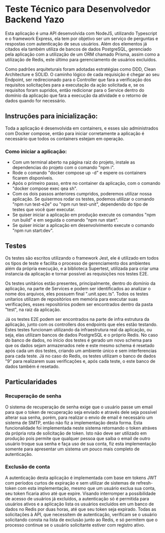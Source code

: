 # Teste Técnico para Desenvolvedor Backend Yazo

Esta aplicação é uma API desenvolvida com NodeJS, utilizando Typescript e o framework Express, ela tem por objetivo ser um serviço de perguntas e respostas com autenticação de seus usuários. Além dos elementos já citados ela também utiliza de bancos de dados PostgreSQL, gerenciado pela aplicação com a utilização de um ORM chamado Prisma, assim como a utilização de Redis, este último para gerenciamento de usuários excluídos.

Como padrões arquiteturais foram adotadas estratégias como DDD, Clean Architecture e SOLID. O caminho lógico de cada requisição é chegar ao seu Endpoint, ser redirecionado para o Controller que fara a verificação dos requisitos solicitações para a executação da ação solicitada e, se os requisitos foram supridos, então redicionar para o Service dentro do domínio da aplicação que fara a execução da atividade e o retorno de dados quando for necessário.

## Instruções para inicialização:

Toda a aplicação é desenvolvida em containers, e esses são administrados com Docker compose, então para iniciar corretamente a aplicação é necessário que todos os containers estejam em operação.

### Como iniciar a aplicação:

- Com um terminal aberto na página raiz do projeto, instale as dependencias do projeto com o comando "npm i".
- Rode o comando "docker compose up -d" e espere os containers ficarem disponíveis.
- Após o primeiro passo, entre no container da aplicação, com o comando "docker compose exec qea sh".
- Com os dois passos anteriores cumpridos, poderemos utilizar nossa aplicação. Se quisermos rodar os testes, podemos utilizar o comando "npm run test-e2e" ou "npm run test-unit", dependendo do tipo de testes que você quer executar.
- Se quiser iniciar a aplicação em produção execute os comandos "npm run build" e em seguida o comando "npm run start".
- Se quiser iniciar a aplicação em desenvolvimento execute o comando "npm run start:dev".

## Testes

Os testes são escritos utilizando o framework Jest, ele é utilizado em todos os tipos de teste e facilita o processo de gerenciamento dos ambientes além da própria execução, e a biblioteca Supertest, utilizada para criar uma instancia da aplicação e tornar possível as requisições nos testes E2E.

Os testes unitários estão presentes, principalmente, dentro do domínio da aplicação, na parte de Services e podem ser identificados ao analizar o nome dos arquivos, eles possuem final ".unit.spec.ts". Todos os testes unítarios utilizam de repositórios em memória para executar suas verificações, esses repositórios podem ser encontrados dentro da pasta "test", na raiz da aplicação.

Já os testes E2E podem ser encontrados na parte de infra estrutura da aplicação, junto com os controllers dos endpoints que eles estão testando. Estes testes funcionam utilizando da infraestrutura real da aplicação, ou seja, elas utilizam bancos de dados PostgreSQL e o próprio Redis. No caso do banco de dados, no ínicio dos testes é gerado um novo schema para que os dados sejam armazenados nele e este mesmo schema é resetado após cada um dos testes, criando um ambiente único e sem interferencias para cada teste. Já no caso do Redis, os testes utilizam o banco de dados "9" para realizarem suas verificações e, após cada teste, o este banco de dados também é resetado.

## Particularidades

### Recuperação de senha

O sistema de recuperação de senha exige que o usuário passe um email para que o token de recuperação seja enviado e através dele seja possível alterar sua senha, porém, para realizar o envio de email é necessário um sistema de SMTP, então não fiz a implementação desta forma. Esta funcionalidade foi implementada neste sistema retornando o token atráves da própria rota de solicitação de token. Isto não deve ser utilizado em produção pois permite que qualquer pessoa que saiba o email de outro usuário troque sua senha e faça uso de sua conta, fiz esta implementação somente para apresentar um sistema um pouco mais completo de autenticação.

### Exclusão de conta

A autenticação desta aplicação é implementada com base em tokens JWT com períodos curtos de expiração e sem utilizar de sistemas de refresh-token com esta implementação, mesmo que um usuário exclua sua conta, seu token ficaria ativo até que expire. Visando interromper a possibilidade de acesso de usuários já excluídos, a autenticação só é permitida para usuários ativos e a aplicação lista os usuários excluídos em um banco de dados no Redis por duas horas, até que seu token seja expirado. Todas as solicitações à API, que necessitem de autenticação, verificam se o usuário solicitando consta na lista de exclusão junto ao Redis, e só permitem que o processo continue se o usuário solicitante estiver com registro ativo.
